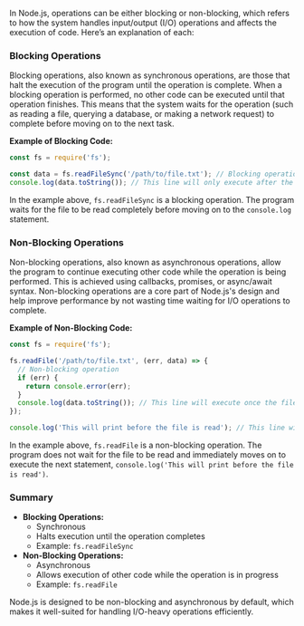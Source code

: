 In Node.js, operations can be either blocking or non-blocking, which refers to how the system handles input/output (I/O) operations and affects the execution of code. Here’s an explanation of each:

### Blocking Operations

Blocking operations, also known as synchronous operations, are those that halt the execution of the program until the operation is complete. When a blocking operation is performed, no other code can be executed until that operation finishes. This means that the system waits for the operation (such as reading a file, querying a database, or making a network request) to complete before moving on to the next task.

**Example of Blocking Code:**

```javascript
const fs = require('fs');

const data = fs.readFileSync('/path/to/file.txt'); // Blocking operation
console.log(data.toString()); // This line will only execute after the file is read
```

In the example above, `fs.readFileSync` is a blocking operation. The program waits for the file to be read completely before moving on to the `console.log` statement.

### Non-Blocking Operations

Non-blocking operations, also known as asynchronous operations, allow the program to continue executing other code while the operation is being performed. This is achieved using callbacks, promises, or async/await syntax. Non-blocking operations are a core part of Node.js's design and help improve performance by not wasting time waiting for I/O operations to complete.

**Example of Non-Blocking Code:**

```javascript
const fs = require('fs');

fs.readFile('/path/to/file.txt', (err, data) => {
  // Non-blocking operation
  if (err) {
    return console.error(err);
  }
  console.log(data.toString()); // This line will execute once the file is read
});

console.log('This will print before the file is read'); // This line will execute immediately
```

In the example above, `fs.readFile` is a non-blocking operation. The program does not wait for the file to be read and immediately moves on to execute the next statement, `console.log('This will print before the file is read')`.

### Summary

- **Blocking Operations:**
  - Synchronous
  - Halts execution until the operation completes
  - Example: `fs.readFileSync`
- **Non-Blocking Operations:**
  - Asynchronous
  - Allows execution of other code while the operation is in progress
  - Example: `fs.readFile`

Node.js is designed to be non-blocking and asynchronous by default, which makes it well-suited for handling I/O-heavy operations efficiently.
